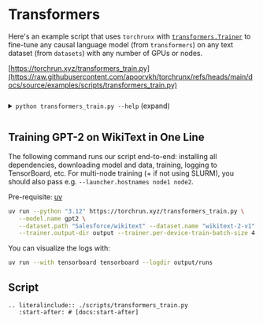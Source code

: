 # Transformers

Here's an example script that uses `torchrunx` with [`transformers.Trainer`](https://huggingface.co/docs/transformers/en/main_classes/trainer) to fine-tune any causal language model (from `transformers`) on any text dataset (from `datasets`) with any number of GPUs or nodes.

[https://torchrun.xyz/transformers_train.py](https://raw.githubusercontent.com/apoorvkh/torchrunx/refs/heads/main/docs/source/examples/scripts/transformers_train.py)

<details>
  <summary><p style="display: inline-block;"><code class="docutils literal notranslate"><span class="pre">python transformers_train.py --help</span></code></p> (expand)</summary>

  ```{eval-rst}
  .. literalinclude:: ../artifacts/transformers_help.txt
  ```
</details>

## Training GPT-2 on WikiText in One Line

The following command runs our script end-to-end: installing all dependencies, downloading model and data, training, logging to TensorBoard, etc. For multi-node training (+ if not using SLURM), you should also pass e.g. `--launcher.hostnames node1 node2`.

Pre-requisite: [uv](https://docs.astral.sh/uv)

```bash
uv run --python "3.12" https://torchrun.xyz/transformers_train.py \
   --model.name gpt2 \
   --dataset.path "Salesforce/wikitext" --dataset.name "wikitext-2-v1" --dataset.split "train" --dataset.num-samples 80 \
   --trainer.output-dir output --trainer.per-device-train-batch-size 4 --trainer.report-to tensorboard
```

You can visualize the logs with:

```bash
uv run --with tensorboard tensorboard --logdir output/runs
```

## Script

```{eval-rst}
.. literalinclude:: ./scripts/transformers_train.py
   :start-after: # [docs:start-after]
```
